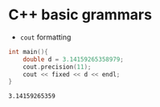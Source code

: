 # C++ basic grammars

- `cout` formatting

```c
int main(){
    double d = 3.14159265358979;
    cout.precision(11);
    cout << fixed << d << endl;
}
```

```
3.14159265359
```
